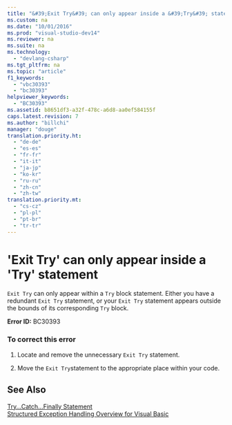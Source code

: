 ```yaml
---
title: "&#39;Exit Try&#39; can only appear inside a &#39;Try&#39; statement"
ms.custom: na
ms.date: "10/01/2016"
ms.prod: "visual-studio-dev14"
ms.reviewer: na
ms.suite: na
ms.technology: 
  - "devlang-csharp"
ms.tgt_pltfrm: na
ms.topic: "article"
f1_keywords: 
  - "vbc30393"
  - "bc30393"
helpviewer_keywords: 
  - "BC30393"
ms.assetid: b8651df3-a32f-478c-a6d8-aa0ef584155f
caps.latest.revision: 7
ms.author: "billchi"
manager: "douge"
translation.priority.ht: 
  - "de-de"
  - "es-es"
  - "fr-fr"
  - "it-it"
  - "ja-jp"
  - "ko-kr"
  - "ru-ru"
  - "zh-cn"
  - "zh-tw"
translation.priority.mt: 
  - "cs-cz"
  - "pl-pl"
  - "pt-br"
  - "tr-tr"
---
```

# &#39;Exit Try&#39; can only appear inside a &#39;Try&#39; statement
`Exit Try` can only appear within a `Try` block statement. Either you have a redundant `Exit Try` statement, or your `Exit Try` statement appears outside the bounds of its corresponding `Try` block.  
  
 **Error ID:** BC30393  
  
### To correct this error  
  
1.  Locate and remove the unnecessary `Exit Try` statement.  
  
2.  Move the `Exit Try`statement to the appropriate place within your code.  
  
## See Also  
 [Try...Catch...Finally Statement](../Topic/Try...Catch...Finally%20Statement%20\(Visual%20Basic\).md)   
 [Structured Exception Handling Overview for Visual Basic](assetId:///bb81af80-a735-4873-9711-6151a48e418a)